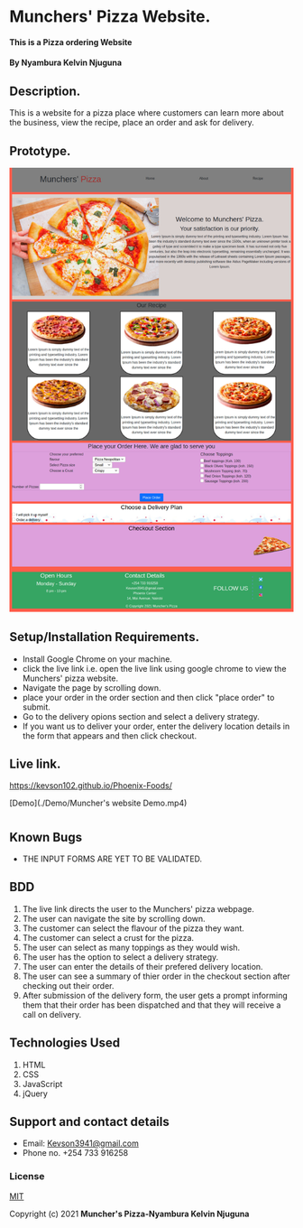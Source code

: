 # Munchers' Pizza Website.
#### This is a Pizza ordering Website
#### By **Nyambura Kelvin Njuguna**

## Description.
This is a website for a pizza place where customers can learn more about the business, view the recipe, place an order and ask for delivery.

## Prototype.
<img src="./images/Design.jpg" raw = true alt = "Website design">

## Setup/Installation Requirements.
* Install Google Chrome on your machine.
* click the live link i.e. open the live link using google chrome to view the Munchers' pizza website.
* Navigate the page by scrolling down.
* place your order in the order section and then click "place order" to submit.
* Go to the delivery opions section and select a delivery strategy.
* If you want us to deliver your order, enter the delivery location details in the form that appears and then click checkout.

## Live link.
https://kevson102.github.io/Phoenix-Foods/

[Demo](./Demo/Muncher's website Demo.mp4)
#
#
## Known Bugs
* THE INPUT FORMS ARE YET TO BE VALIDATED.

## BDD
1. The live link directs the user to the Munchers' pizza webpage.
2. The user can navigate the site by scrolling down.
3. The customer can select the flavour of the pizza they want.
4. The customer can select a crust for the pizza.
5. The user can select as many toppings as they would wish.
6. The user has the option to select a delivery strategy.
7. The user can enter the details of their prefered delivery location.
8. The user can see a summary of thier order in the checkout section after checking out their order.
9. After submission of the delivery form, the user gets a prompt informing them that their order has been dispatched and that they will receive a call on delivery.
## Technologies Used
1. HTML
2. CSS
3. JavaScript
4. jQuery
## Support and contact details
* Email: Kevson3941@gmail.com
* Phone no. +254 733 916258
### License
<a href="./LICENSE.MD" target = "_blank">MIT</a>

Copyright (c) 2021 **Muncher's Pizza-Nyambura Kelvin Njuguna**
